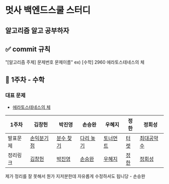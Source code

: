 # 멋사 백엔드스쿨 스터디
## 알고리즘 알고 공부하자

## ✅ commit 규칙
"[알고리즘 주제] 문제번호 문제이름"
ex) [수학] 2960 에라토스테네스의 체


## 🔢 1주차 - 수학
### 대표 문제
- [에라토스테네스의 체](https://www.acmicpc.net/problem/2960)

| 1주차  | 김창헌    |  박진영    | 손승완  | 우혜지    |  정한  | 정회성 |
| ---- |--------------|------------|--------------|------------| --------------|------------|
| 발표문제  |  [손익분기점](https://www.acmicpc.net/problem/1712)   |  [분수 찾기](https://www.acmicpc.net/problem/1193)    | [다리 놓기](https://www.acmicpc.net/problem/1010)  | [토너먼트](https://www.acmicpc.net/problem/1057)    |  [터렛](https://www.acmicpc.net/problem/1002)  | [최대공약수](https://www.acmicpc.net/problem/1850) |
| 정리링크  | [김창헌](https://www.notion.so/1712-4aa4bdaec446404a91e5a9649186d082)   |  [박진영](https://www.notion.so/1193-8e46ddfcf6e04fa9b368fe9ec99d5aa5)    | [손승완](https://www.notion.so/1010-19a8444358e84b0aaa4130ec6b3a2b89)  | [우혜지](https://www.notion.so/1057-e2bd3655f65a411a9dc9633fe8922d1e)    |  [정한](https://www.notion.so/1002-2-e393265fc1e742ea89a01faf3b12ef31)  | [정회성](https://www.notion.so/1850-6cb59a7543044071be28616c656702cb) |


제가 정리를 잘 못해서 뭔가 지저분한데 자유롭게 수정하셔도 됩니당 - 손승완
